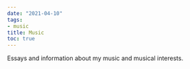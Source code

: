 ```yaml
---
date: "2021-04-10"
tags:
- music
title: Music
toc: true
---
```


Essays and information about my music and musical interests.
